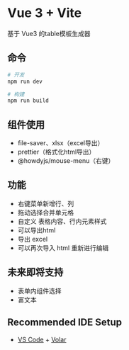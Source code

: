 # Vue 3 + Vite
基于 Vue3 的table模板生成器
##  命令
```sh
# 开发
npm run dev

# 构建
npm run build
```

## 组件使用
- file-saver、xlsx（excel导出）
- prettier（格式化html导出）
- @howdyjs/mouse-menu（右键）

## 功能
- 右键菜单新增行、列
- 拖动选择合并单元格
- 自定义 表格内容、行内元素样式
- 可以导出html
- 导出 excel
- 可以再次导入 html 重新进行编辑
## 未来即将支持
- 表单内组件选择
- 富文本

## Recommended IDE Setup

- [VS Code](https://code.visualstudio.com/) + [Volar](https://marketplace.visualstudio.com/items?itemName=johnsoncodehk.volar)
